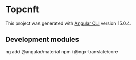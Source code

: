 # Topcnft

This project was generated with [Angular CLI](https://github.com/angular/angular-cli) version 15.0.4.

## Development modules
ng add @angular/material
npm i @ngx-translate/core



